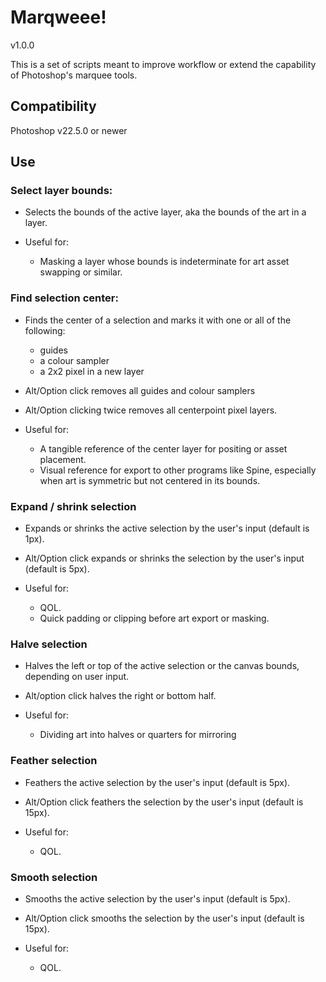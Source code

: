 # Marqweee!

v1.0.0

This is a set of scripts meant to improve workflow or extend the capability of Photoshop's marquee tools.

## Compatibility

Photoshop v22.5.0 or newer

## Use

### Select layer bounds:
- Selects the bounds of the active layer, aka the bounds of the art in a layer.

- Useful for:
	- Masking a layer whose bounds is indeterminate for art asset swapping or similar.

### Find selection center:
- Finds the center of a selection and marks it with one or all of the following:
	- guides
	- a colour sampler
	- a 2x2 pixel in a new layer
- Alt/Option click removes all guides and colour samplers
- Alt/Option clicking twice removes all centerpoint pixel layers. 

- Useful for:
	- A tangible reference of the center layer for positing or asset placement.
	- Visual reference for export to other programs like Spine, especially when art is symmetric but not centered in its bounds. 

### Expand / shrink selection
- Expands or shrinks the active selection by the user's input (default is 1px).
- Alt/Option click expands or shrinks the selection by the user's input (default is 5px).

- Useful for:
	- QOL.
	- Quick padding or clipping before art export or masking.

### Halve selection
- Halves the left or top of the active selection or the canvas bounds, depending on user input. 
- Alt/option click halves the right or bottom half.

- Useful for:
	- Dividing art into halves or quarters for mirroring

### Feather selection
- Feathers the active selection by the user's input (default is 5px).
- Alt/Option click feathers the selection by the user's input (default is 15px).

- Useful for:
	- QOL.

### Smooth selection
- Smooths the active selection by the user's input (default is 5px).
- Alt/Option click smooths the selection by the user's input (default is 15px).

- Useful for:
	- QOL.

